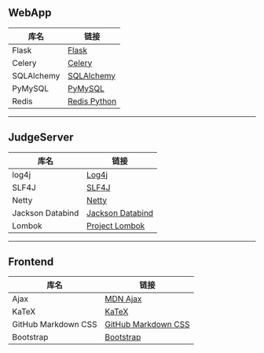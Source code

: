 ## WebApp

| 库名 | 链接 |
|------|------|
| Flask | [Flask](https://flask.palletsprojects.com/) |
| Celery | [Celery](https://docs.celeryq.dev/) |
| SQLAlchemy | [SQLAlchemy](https://www.sqlalchemy.org/) |
| PyMySQL | [PyMySQL](https://pypi.org/project/PyMySQL/) |
| Redis | [Redis Python](https://pypi.org/project/redis/) |

---

## JudgeServer

| 库名 | 链接 |
|------|------|
| log4j | [Log4j](https://logging.apache.org/log4j/2.x/) |
| SLF4J | [SLF4J](http://www.slf4j.org/) |
| Netty | [Netty](https://netty.io/) |
| Jackson Databind | [Jackson Databind](https://github.com/FasterXML/jackson-databind) |
| Lombok | [Project Lombok](https://projectlombok.org/) |

---

## Frontend

| 库名 | 链接 |
|------|------|
| Ajax | [MDN Ajax](https://developer.mozilla.org/en-US/docs/Web/Guide/AJAX) |
| KaTeX | [KaTeX](https://katex.org/) |
| GitHub Markdown CSS | [GitHub Markdown CSS](https://github.com/sindresorhus/github-markdown-css) |
| Bootstrap | [Bootstrap](https://getbootstrap.com/) |
